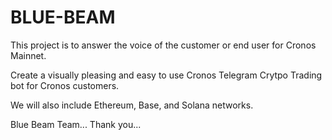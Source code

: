 # BLUE-BEAM

This project is to answer the voice of the customer or end user for Cronos Mainnet.

Create a visually pleasing and easy to use Cronos Telegram Crytpo Trading bot for Cronos customers.

We will also include Ethereum, Base, and Solana networks.

Blue Beam Team... Thank you...

